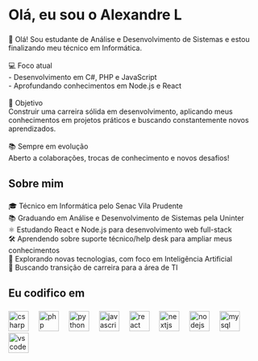 <h1 align="left">Olá, eu sou o Alexandre L</h1>

###

<p align="left">👋 Olá! Sou estudante de Análise e Desenvolvimento de Sistemas e estou finalizando meu técnico em Informática.  <br><br>💻 Foco atual<br>- Desenvolvimento em C#, PHP e JavaScript <br>- Aprofundando conhecimentos em Node.js e React <br><br>🚀 Objetivo <br>Construir uma carreira sólida em desenvolvimento, aplicando meus conhecimentos em projetos práticos e buscando constantemente novos aprendizados.  <br><br>📚 Sempre em evolução  <br>Aberto a colaborações, trocas de conhecimento e novos desafios!</p>

###

<h2 align="left">Sobre mim</h2>

###

<p align="left">🎓 Técnico em Informática pelo Senac Vila Prudente<br>📚 Graduando em Análise e Desenvolvimento de Sistemas pela Uninter<br>⚛️ Estudando React e Node.js para desenvolvimento web full-stack<br>🛠️ Aprendendo sobre suporte técnico/help desk para ampliar meus conhecimentos<br>🤖 Explorando novas tecnologias, com foco em Inteligência Artificial<br>🚀 Buscando transição de carreira para a área de TI</p>

###

<h2 align="left">Eu codifico em</h2>

###

<div align="left">
  <img src="https://cdn.jsdelivr.net/gh/devicons/devicon/icons/csharp/csharp-original.svg" height="40" alt="csharp logo"  />
  <img width="12" />
  <img src="https://cdn.jsdelivr.net/gh/devicons/devicon/icons/php/php-original.svg" height="40" alt="php logo"  />
  <img width="12" />
  <img src="https://cdn.jsdelivr.net/gh/devicons/devicon/icons/python/python-original.svg" height="40" alt="python logo"  />
  <img width="12" />
  <img src="https://cdn.jsdelivr.net/gh/devicons/devicon/icons/javascript/javascript-original.svg" height="40" alt="javascript logo"  />
  <img width="12" />
  <img src="https://cdn.jsdelivr.net/gh/devicons/devicon/icons/react/react-original.svg" height="40" alt="react logo"  />
  <img width="12" />
  <img src="https://cdn.jsdelivr.net/gh/devicons/devicon/icons/nextjs/nextjs-original.svg" height="40" alt="nextjs logo"  />
  <img width="12" />
  <img src="https://cdn.jsdelivr.net/gh/devicons/devicon/icons/nodejs/nodejs-original.svg" height="40" alt="nodejs logo"  />
  <img width="12" />
  <img src="https://cdn.jsdelivr.net/gh/devicons/devicon/icons/mysql/mysql-original.svg" height="40" alt="mysql logo"  />
  <img width="12" />
  <img src="https://cdn.jsdelivr.net/gh/devicons/devicon/icons/vscode/vscode-original.svg" height="40" alt="vscode logo"  />
</div>

###

